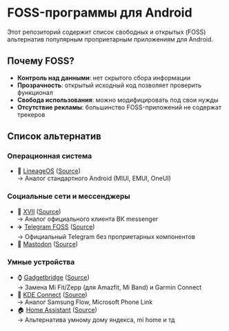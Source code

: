 # FOSS-программы для Android

Этот репозиторий содержит список свободных и открытых (FOSS) альтернатив популярным проприетарным приложениям для Android.

## Почему FOSS?
- **Контроль над данными**: нет скрытого сбора информации
- **Прозрачность**: открытый исходный код позволяет проверить функционал
- **Свобода использования**: можно модифицировать под свои нужды
- **Отсутствие рекламы**: большинство FOSS-приложений не содержат трекеров


## Список альтернатив

### Операционная система
- 📱 [LineageOS](https://lineageos.org) ([Source](https://github.com/LineageOS))  
  → Аналог стандартного Android (MIUI, EMUI, OneUI)

### Социальные сети и мессенджеры
- 💬 [XVII](https://f-droid.org/packages/com.twoeightnine.root.xvii) ([Source](https://github.com/TwoEightNine/XVII))  
  → Аналог официального клиента ВК messenger
- ✈️ [Telegram FOSS](https://f-droid.org/app/org.telegram.messenger) ([Source](https://github.com/Telegram-FOSS-Team/Telegram-FOSS))  
  → Официальный Telegram без проприетарных компонентов
- 🐘 [Mastodon](https://f-droid.org/packages/org.joinmastodon.android) ([Source](https://github.com/mastodon/mastodon-android))

### Умные устройства
- ⌚ [Gadgetbridge](https://f-droid.org/packages/nodomain.freeyourgadget.gadgetbridge) ([Source](https://codeberg.org/Freeyourgadget/Gadgetbridge))  
  → Замена Mi Fit/Zepp (для Amazfit, Mi Band) и Garmin Connect
- 🔄 [KDE Connect](https://f-droid.org/packages/org.kde.kdeconnect_tp) ([Source](https://invent.kde.org/network/kdeconnect-android))  
  → Аналог Samsung Flow, Microsoft Phone Link
- 🏠 [Home Assistant](https://f-droid.org/packages/io.homeassistant.companion.android.minimal) ([Source](https://github.com/home-assistant/android))  
  → Альтернатива умному дому яндекса, mi home и тд